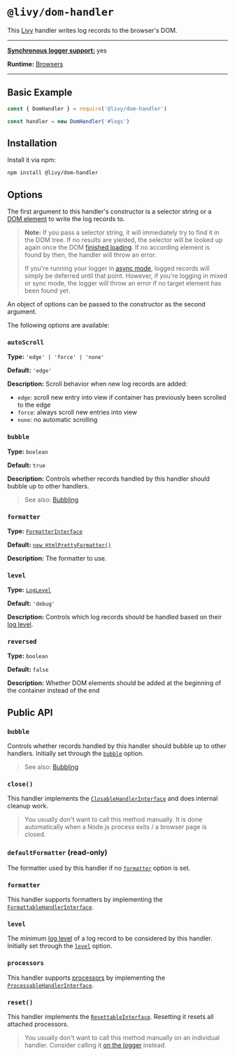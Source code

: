 # `@livy/dom-handler`

This [Livy](../../README.md#readme) handler writes log records to the browser's DOM.

---

[**Synchronous logger support:**](../../README.md#synchronous-and-asynchronous-logging) yes

**Runtime:** [Browsers](../../README.md#usage-in-browsers)

---

## Basic Example

```js
const { DomHandler } = require('@livy/dom-handler')

const handler = new DomHandler('#logs')
```

## Installation

Install it via npm:

```bash
npm install @livy/dom-handler
```

## Options

The first argument to this handler's constructor is a selector string or a [DOM element](https://developer.mozilla.org/en-US/docs/Web/API/Element) to write the log records to.

> **Note:** If you pass a selector string, it will immediately try to find it in the DOM tree. If no results are yielded, the selector will be looked up again once the DOM [finished loading](https://developer.mozilla.org/en-US/docs/Web/API/Document/DOMContentLoaded_event). If no according element is found by then, the handler will throw an error.
>
> If you're running your logger in [async mode](../../README.md#synchronous-and-asynchronous-logging), logged records will simply be deferred until that point. However, if you're logging in mixed or sync mode, the logger will throw an error if no target element has been found yet.

An object of options can be passed to the constructor as the second argument.

The following options are available:

### `autoScroll`

**Type:** `'edge' | 'force' | 'none'`

**Default:** `'edge'`

**Description:** Scroll behavior when new log records are added:

- `edge`: scroll new entry into view if container has previously been scrolled to the edge
- `force`: always scroll new entries into view
- `none`: no automatic scrolling

### `bubble`

**Type:** `boolean`

**Default:** `true`

**Description:** Controls whether records handled by this handler should bubble up to other handlers.

> See also: [Bubbling](../../README.md#bubbling)

### `formatter`

**Type:** [`FormatterInterface`](../contracts/README.md#formatterinterface)

**Default:** [`new HtmlPrettyFormatter()`](../html-pretty-formatter/README.md#readme)

**Description:** The formatter to use.

### `level`

**Type:** [`LogLevel`](../contracts/README.md#loglevel)

**Default:** `'debug'`

**Description:** Controls which log records should be handled based on their [log level](../../README.md#log-levels).

### `reversed`

**Type:** `boolean`

**Default:** `false`

**Description:** Whether DOM elements should be added at the beginning of the container instead of the end

## Public API

### `bubble`

Controls whether records handled by this handler should bubble up to other handlers. Initially set through the [`bubble`](#bubble) option.

> See also: [Bubbling](../../README.md#bubbling)

### `close()`

This handler implements the [`ClosableHandlerInterface`](../contracts/README.md#closablehandlerinterface) and does internal cleanup work.

> You usually don't want to call this method manually. It is done automatically when a Node.js process exits / a browser page is closed.

### `defaultFormatter` (read-only)

The formatter used by this handler if no [`formatter`](#formatter) option is set.

### `formatter`

This handler supports formatters by implementing the [`FormattableHandlerInterface`](../contracts/README.md#formattablehandlerinterface).

### `level`

The minimum [log level](../../README.md#log-levels) of a log record to be considered by this handler. Initially set through the [`level`](#level) option.

### `processors`

This handler supports [processors](../../README.md#processors) by implementing the [`ProcessableHandlerInterface`](../contracts/README.md#processablehandlerinterface).

### `reset()`

This handler implements the [`ResettableInterface`](../contracts/README.md#resettableinterface). Resetting it resets all attached processors.

> You usually don't want to call this method manually on an individual handler. Consider calling it [on the logger](../logger/README.md#reset) instead.
